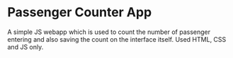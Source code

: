Passenger Counter App
======================================================================================================
A simple JS webapp which is used to count the number of passenger entering and also saving the count on the interface itself.
Used HTML, CSS and JS only.
